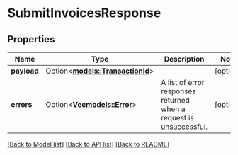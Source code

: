 # SubmitInvoicesResponse

## Properties

Name | Type | Description | Notes
------------ | ------------- | ------------- | -------------
**payload** | Option<[**models::TransactionId**](TransactionId.md)> |  | [optional]
**errors** | Option<[**Vec<models::Error>**](Error.md)> | A list of error responses returned when a request is unsuccessful. | [optional]

[[Back to Model list]](../README.md#documentation-for-models) [[Back to API list]](../README.md#documentation-for-api-endpoints) [[Back to README]](../README.md)


